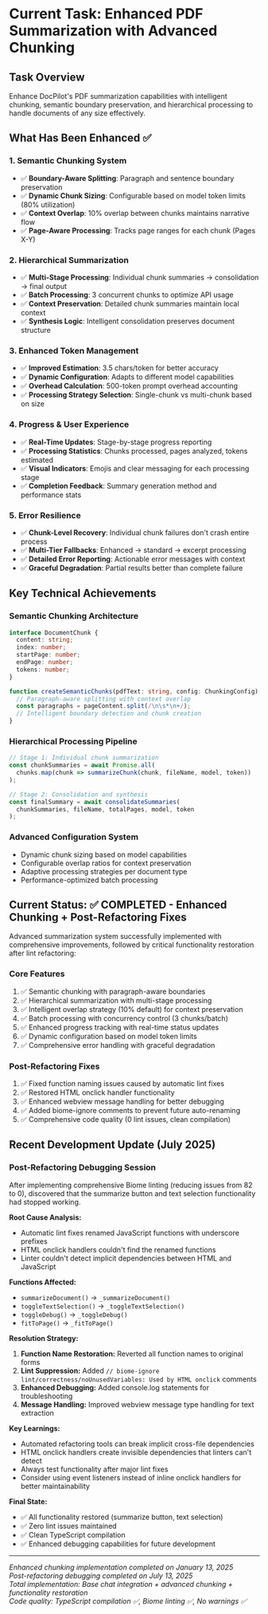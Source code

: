 # Current Task: Enhanced PDF Summarization with Advanced Chunking

## Task Overview

Enhance DocPilot's PDF summarization capabilities with intelligent chunking, semantic boundary preservation, and hierarchical processing to handle documents of any size effectively.

## What Has Been Enhanced ✅

### 1. Semantic Chunking System

- ✅ **Boundary-Aware Splitting**: Paragraph and sentence boundary preservation
- ✅ **Dynamic Chunk Sizing**: Configurable based on model token limits (80% utilization)
- ✅ **Context Overlap**: 10% overlap between chunks maintains narrative flow
- ✅ **Page-Aware Processing**: Tracks page ranges for each chunk (Pages X-Y)

### 2. Hierarchical Summarization

- ✅ **Multi-Stage Processing**: Individual chunk summaries → consolidation → final output
- ✅ **Batch Processing**: 3 concurrent chunks to optimize API usage
- ✅ **Context Preservation**: Detailed chunk summaries maintain local context
- ✅ **Synthesis Logic**: Intelligent consolidation preserves document structure

### 3. Enhanced Token Management

- ✅ **Improved Estimation**: 3.5 chars/token for better accuracy
- ✅ **Dynamic Configuration**: Adapts to different model capabilities
- ✅ **Overhead Calculation**: 500-token prompt overhead accounting
- ✅ **Processing Strategy Selection**: Single-chunk vs multi-chunk based on size

### 4. Progress & User Experience

- ✅ **Real-Time Updates**: Stage-by-stage progress reporting
- ✅ **Processing Statistics**: Chunks processed, pages analyzed, tokens estimated
- ✅ **Visual Indicators**: Emojis and clear messaging for each processing stage
- ✅ **Completion Feedback**: Summary generation method and performance stats

### 5. Error Resilience

- ✅ **Chunk-Level Recovery**: Individual chunk failures don't crash entire process
- ✅ **Multi-Tier Fallbacks**: Enhanced → standard → excerpt processing
- ✅ **Detailed Error Reporting**: Actionable error messages with context
- ✅ **Graceful Degradation**: Partial results better than complete failure

## Key Technical Achievements

### Semantic Chunking Architecture

```typescript
interface DocumentChunk {
  content: string;
  index: number;
  startPage: number;
  endPage: number;
  tokens: number;
}

function createSemanticChunks(pdfText: string, config: ChunkingConfig): DocumentChunk[] {
  // Paragraph-aware splitting with context overlap
  const paragraphs = pageContent.split(/\n\s*\n+/);
  // Intelligent boundary detection and chunk creation
}
```

### Hierarchical Processing Pipeline

```typescript
// Stage 1: Individual chunk summarization
const chunkSummaries = await Promise.all(
  chunks.map(chunk => summarizeChunk(chunk, fileName, model, token))
);

// Stage 2: Consolidation and synthesis
const finalSummary = await consolidateSummaries(
  chunkSummaries, fileName, totalPages, model, token
);
```

### Advanced Configuration System

- Dynamic chunk sizing based on model capabilities
- Configurable overlap ratios for context preservation  
- Adaptive processing strategies per document type
- Performance-optimized batch processing

## Current Status: ✅ COMPLETED - Enhanced Chunking + Post-Refactoring Fixes

Advanced summarization system successfully implemented with comprehensive improvements, followed by critical functionality restoration after lint refactoring:

### Core Features

1. ✅ Semantic chunking with paragraph-aware boundaries
2. ✅ Hierarchical summarization with multi-stage processing
3. ✅ Intelligent overlap strategy (10% default) for context preservation
4. ✅ Batch processing with concurrency control (3 chunks/batch)
5. ✅ Enhanced progress tracking with real-time status updates
6. ✅ Dynamic configuration based on model token limits
7. ✅ Comprehensive error handling with graceful degradation

### Post-Refactoring Fixes

1. ✅ Fixed function naming issues caused by automatic lint fixes
2. ✅ Restored HTML onclick handler functionality
3. ✅ Enhanced webview message handling for better debugging
4. ✅ Added biome-ignore comments to prevent future auto-renaming
5. ✅ Comprehensive code quality (0 lint issues, clean compilation)

## Recent Development Update (July 2025)

### Post-Refactoring Debugging Session

After implementing comprehensive Biome linting (reducing issues from 82 to 0), discovered that the summarize button and text selection functionality had stopped working.

**Root Cause Analysis:**

- Automatic lint fixes renamed JavaScript functions with underscore prefixes
- HTML onclick handlers couldn't find the renamed functions
- Linter couldn't detect implicit dependencies between HTML and JavaScript

**Functions Affected:**

- `summarizeDocument()` → `_summarizeDocument()`
- `toggleTextSelection()` → `_toggleTextSelection()`
- `toggleDebug()` → `_toggleDebug()`
- `fitToPage()` → `_fitToPage()`

**Resolution Strategy:**

1. **Function Name Restoration:** Reverted all function names to original forms
2. **Lint Suppression:** Added `// biome-ignore lint/correctness/noUnusedVariables: Used by HTML onclick` comments
3. **Enhanced Debugging:** Added console.log statements for troubleshooting
4. **Message Handling:** Improved webview message type handling for text extraction

**Key Learnings:**

- Automated refactoring tools can break implicit cross-file dependencies
- HTML onclick handlers create invisible dependencies that linters can't detect
- Always test functionality after major lint fixes
- Consider using event listeners instead of inline onclick handlers for better maintainability

**Final State:**

- ✅ All functionality restored (summarize button, text selection)
- ✅ Zero lint issues maintained
- ✅ Clean TypeScript compilation
- ✅ Enhanced debugging capabilities for future development

---

*Enhanced chunking implementation completed on January 13, 2025*  
*Post-refactoring debugging completed on July 13, 2025*  
*Total implementation: Base chat integration + advanced chunking + functionality restoration*  
*Code quality: TypeScript compilation ✅, Biome linting ✅, No warnings ✅*
